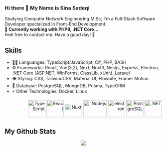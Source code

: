 ### Hi there 👋 My Name is Sina Sadeqi 

Studying Computer Network Engineering M.Sc; I'm a Full-Stack Software Developer specialized in Front-End Development. <br>
<strong>🔭 Currently working with <!--(Electron + TypeScritp,Vue3), -->PHP8, .NET Core...</strong> <br> 
Feel free to contact me. Have a good day! 🌱

## Skills
<ul> 
  <li> 👨‍💻 Languanges: TypeScript/JavaScript, C#, PHP, BASH</li> 
  <li> ⚙️ Frameworks: React, Vue(3,2), Next, Nuxt3, Nestjs, Express, Electron, .NET Core (ASP.NET, WinForms, ClassLib, xUnit), Laravel </li> 
  <li> 👁️ Styling: CSS, TailwindCSS, Material UI, Flowbite, Framer Motion </li> 
  <li> 🌱 Database: PostgreSQL, MongoDB, Prisma, TypeORM </li>
  <li> ⚡ Other Technologies: Docker, Linux </li>
  <!-- LinuxOS(CLI), Redis, Socket.io, gRPC, GraphQL, Apollo, Kavenger, puppeteer, Jest, Cypress, React Testing Library, GSAP -->  
  <!--  Concepts: Microservices, Clean Code, Design Patterns, OOP, CDN, CI/CD, Unit Testing, -->
</ul>
<p align="right" >
  
  <img src="https://seeklogo.com/images/T/typescript-logo-B29A3F462D-seeklogo.com.png" alt="TypeScript" width="55" height="55"/> 
  <img src="https://www.vectorlogo.zone/logos/reactjs/reactjs-icon.svg" alt="React" width="55" height="55"/>  
  <img src="https://seeklogo.com/images/N/nuxt-logo-64E0472AA8-seeklogo.com.png" alt="Nuxt" width="55" height="43"/>
  <img src="https://seeklogo.com/images/N/nodejs-logo-065257DE24-seeklogo.com.png" alt="Nodejs" width="75" height="55"/> 
  <img src="https://seeklogo.com/images/E/electron-software-logo-C231A437EA-seeklogo.com.png" alt="electron" width="55" height="55"/>
  <!-- <img src="https://seeklogo.com/images/N/npm-logo-01B8642EDD-seeklogo.com.png" alt="NPM" width="55" height="55"/> --> 
  <img src="https://seeklogo.com/images/P/PostgreSQL_Inc-logo-09A7EFEB72-seeklogo.com.png" alt="PostgreSQL" width="55" height="55" margin="5"/> 
  <img src="https://seeklogo.com/images/M/microsoft-net-framework-logo-B9BA1A3DA1-seeklogo.com.png" alt=".NET" width="55" height="55" margin="5"/>
  <!-- <img src="https://www.vectorlogo.zone/logos/git-scm/git-scm-icon.svg" alt="GIT" width="55" height="55"/> --> 
  <!-- <img src="https://seeklogo.com/images/B/bash-logo-BF4F6893D9-seeklogo.com.png" alt="BASH" width="55" height="55"/> -->
    
</p> 

## My Github Stats
<div align="">
<div align="center" >
  <img src="https://github-readme-stats.vercel.app/api/top-langs/?username=Cimorexave&hide=html,CSS,SCSS,JavaScript&langs_count=8&theme=dracula&layout=compact"/>
</div>
  <!--
<div align="" >
  <img src="https://github-readme-stats.vercel.app/api?username=Cimorexave&count_private=true&theme=merko"/>
</div> -->
</div>


<!--
- 🔭 I’m currently working on ...
- 🌱 I’m currently learning ...
- 👯 I’m looking to collaborate on ...
- 🤔 I’m looking for help with ...
- 💬 Ask me about ...
- 📫 How to reach me: ...
- 😄 Pronouns: ...
- ⚡ Fun fact: ...
-->
